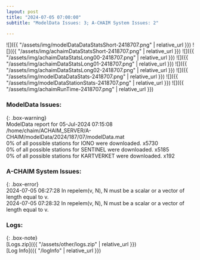 ```yaml
---
layout: post
title: "2024-07-05 07:00:00"
subtitle: "ModelData Issues: 3; A-CHAIM System Issues: 2"

---
```


![]({{ "/assets/img/modelDataDataStatsShort-2418707.png" | relative_url }})
![]({{ "/assets/img/achaimDataStatsShort-2418707.png" | relative_url }})
![]({{ "/assets/img/achaimDataStatsLong00-2418707.png" | relative_url }})
![]({{ "/assets/img/achaimDataStatsLong01-2418707.png" | relative_url }})
![]({{ "/assets/img/achaimDataStatsLong02-2418707.png" | relative_url }})
![]({{ "/assets/img/modelDataDataStats-2418707.png" | relative_url }})
![]({{ "/assets/img/modelDataStationStats-2418707.png" | relative_url }})
![]({{ "/assets/img/achaimRunTime-2418707.png" | relative_url }})


### ModelData Issues:  
  
{: .box-warning}  
 ModelData report for 05-Jul-2024 07:15:08   
 /home/chaim/ACHAIM_SERVER/A-CHAIM/modelData/2024/187/07/modelData.mat   
 0% of all possible stations for IONO were downloaded. x5730   
 0% of all possible stations for SENTINEL were downloaded. x5185   
 0% of all possible stations for KARTVERKET were downloaded. x192   
  
### A-CHAIM System Issues:  
  
{: .box-error}  
2024-07-05 06:27:28 In repelem(v, N), N must be a scalar or a vector of length equal to v.  
2024-07-05 07:28:32 In repelem(v, N), N must be a scalar or a vector of length equal to v.  

### Logs:  
  
{: .box-note}  
[Logs.zip]({{ "/assets/other/logs.zip" | relative_url }})  
[Log Info]({{ "/logInfo" | relative_url }})  

